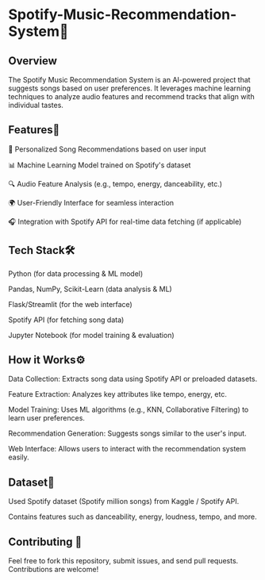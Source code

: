 # Spotify-Music-Recommendation-System🎵
## Overview 
The Spotify Music Recommendation System is an AI-powered project that suggests songs based on user preferences. It leverages machine learning techniques to analyze audio features and recommend tracks that align with individual tastes.
## Features🚀
🎼 Personalized Song Recommendations based on user input

📊 Machine Learning Model trained on Spotify's dataset

🔍 Audio Feature Analysis (e.g., tempo, energy, danceability, etc.)

🌍 User-Friendly Interface for seamless interaction

🎧 Integration with Spotify API for real-time data fetching (if applicable)
## Tech Stack🛠️
Python (for data processing & ML model)

Pandas, NumPy, Scikit-Learn (data analysis & ML)

Flask/Streamlit (for the web interface)

Spotify API (for fetching song data)

Jupyter Notebook (for model training & evaluation)
## How it Works⚙️
Data Collection: Extracts song data using Spotify API or preloaded datasets.

Feature Extraction: Analyzes key attributes like tempo, energy, etc.

Model Training: Uses ML algorithms (e.g., KNN, Collaborative Filtering) to learn user preferences.

Recommendation Generation: Suggests songs similar to the user's input.

Web Interface: Allows users to interact with the recommendation system easily.
## Dataset📂
Used Spotify dataset (Spotify million songs) from Kaggle / Spotify API.

Contains features such as danceability, energy, loudness, tempo, and more.
## Contributing 🤝
Feel free to fork this repository, submit issues, and send pull requests. Contributions are welcome!
